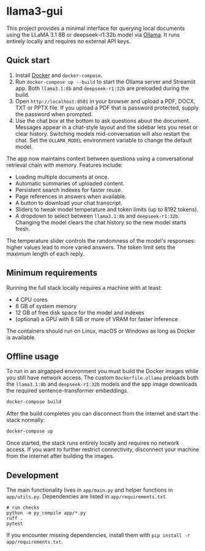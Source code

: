# llama3-gui

This project provides a minimal interface for querying local documents using the LLaMA 3.1 8B or deepseek-r1:32b model via [Ollama](https://ollama.ai/). It runs entirely locally and requires no external API keys.

## Quick start

1. Install [Docker](https://docs.docker.com/get-docker/) and `docker-compose`.
2. Run `docker-compose up --build` to start the Ollama server and Streamlit app. Both `llama3.1:8b` and `deepseek-r1:32b` are preloaded during the build.
3. Open `http://localhost:8501` in your browser and upload a PDF, DOCX, TXT or PPTX file. If you upload a PDF that is password protected, supply the password when prompted.
4. Use the chat box at the bottom to ask questions about the document. Messages appear in a chat-style layout and the sidebar lets you reset or clear history. Switching models mid-conversation will also restart the chat. Set the `OLLAMA_MODEL` environment variable to change the default model.

The app now maintains context between questions using a conversational retrieval chain with memory. Features include:

- Loading multiple documents at once.
- Automatic summaries of uploaded content.
- Persistent search indexes for faster reuse.
- Page references in answers when available.
- A button to download your chat transcript.
- Sliders to tweak model temperature and token limits (up to 8192 tokens).
- A dropdown to select between `llama3.1:8b` and `deepseek-r1:32b`.
  Changing the model clears the chat history so the new model starts fresh.

The temperature slider controls the randomness of the model's responses:
higher values lead to more varied answers. The token limit sets the
maximum length of each reply.

## Minimum requirements

Running the full stack locally requires a machine with at least:

- 4 CPU cores
- 8 GB of system memory
- 12 GB of free disk space for the model and indexes
- (optional) a GPU with 8 GB or more of VRAM for faster inference

The containers should run on Linux, macOS or Windows as long as Docker is available.

## Offline usage

To run in an airgapped environment you must build the Docker images while you
still have network access. The custom `Dockerfile.ollama` preloads both the
`llama3.1:8b` and `deepseek-r1:32b` models and the app image downloads
the required sentence-transformer embeddings.

```bash
docker-compose build
```

After the build completes you can disconnect from the internet and start the
stack normally:

```bash
docker-compose up
```

Once started, the stack runs entirely locally and requires no network access.
If you want to further restrict connectivity, disconnect your machine from the
internet after building the images.

## Development

The main functionality lives in `app/main.py` and helper functions in `app/utils.py`. Dependencies are listed in `app/requirements.txt`.

```
# run checks
python -m py_compile app/*.py
ruff .
pytest
```

If you encounter missing dependencies, install them with `pip install -r app/requirements.txt`.
